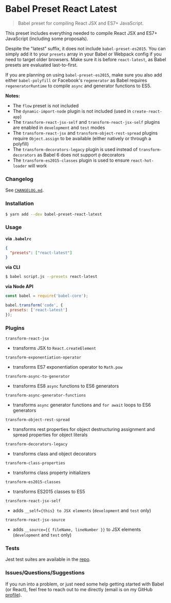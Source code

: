# Babel Preset React Latest
> Babel preset for compiling React JSX and ES7+ JavaScript.

This preset includes everything needed to compile React JSX and ES7+ JavaScript (including some
proposals).

Despite the "latest" suffix, it does not include `babel-preset-es2015`. You can simply add it to
your `presets` array in your Babel or Webpack config if you need to target older browsers. Make sure
it is before `react-latest`, as Babel presets are evaluated last-to-first.

If you are planning on using `babel-preset-es2015`, make sure you also add either `babel-polyfill`
or Facebook's `regenerator` as Babel requires `regeneratorRuntime` to compile `async` and generator
functions to ES5.

**Notes:**
 - The `flow` preset is not included
 - The `dynamic-import-node` plugin is not included (used in `create-react-app`)
 - The `transform-react-jsx-self` and `transform-react-jsx-self` plugins are enabled in
`development` and `test` modes
 - The `transform-react-jsx` and `transform-object-rest-spread` plugins require `Object.assign` to
be available (either natively or through a polyfill)
 - The `transform-decorators-legacy` plugin is used instead of `transform-decorators` as Babel 6
does not support `@` decorators
 - The `transform-es2015-classes` plugin is used to ensure `react-hot-loader` will work

### Changelog
See [`CHANGELOG.md`](https://github.com/adamelliotfields/babel-preset-react-latest/blob/master/CHANGELOG.md).

### Installation
```bash
$ yarn add --dev babel-preset-react-latest
```

### Usage
**via `.babelrc`**

```json
{
  "presets": ["react-latest"]
}
```

**via CLI**

```bash
$ babel script.js --presets react-latest
```

**via Node API**

```javascript
const babel = require('babel-core');

babel.transform('code', {
  presets: ['react-latest']
});
```

### Plugins
`transform-react-jsx`
 - transforms JSX to `React.createElement`

`transform-exponentiation-operator`
 - transforms ES7 exponentiation operator to `Math.pow`

`transform-async-to-generator`
 - transforms ES8 `async` functions to ES6 generators

`transform-async-generator-functions`
 - transforms `async` generator functions and `for await` loops to ES6 generators

`transform-object-rest-spread`
 - transforms rest properties for object destructuring assignment and spread properties for object literals

`transform-decorators-legacy`
 - transforms class and object decorators

`transform-class-properties`
 - transforms class property initializers

`transform-es2015-classes`
 - transforms ES2015 classes to ES5

`transform-react-jsx-self`
 - adds `__self={this} to JSX elements` (`development` and `test` only)

`transform-react-jsx-source`
 - adds `__source={{ fileName, lineNumber }}` to JSX elements (`development` and `test` only)

### Tests
Jest test suites are available in the [repo](https://github.com/adamelliotfields/babel-preset-react-latest/tree/master/tests).

### Issues/Questions/Suggestions
If you run into a problem, or just need some help getting started with Babel (or React), feel free
to reach out to me directly (email is on my GitHub [profile](https://github.com/adamelliotfields)).
